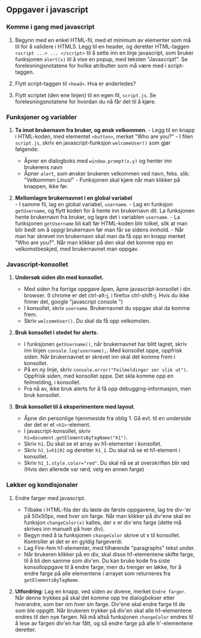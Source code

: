 Oppgaver i javascript
------------------------


### Komme i gang med javascript
  
  1. Begynn med en enkel HTML-fil, med et minimum av elementer som må til for å validere i HTML5. Legg til en header, og deretter HTML-taggen `<script ...> ... </script>` til å sette inn en linje javascript, som bruker funksjonen `alert(x)` til å vise en popup, med teksten "Javascript!". Se forelesningsnotatene for hvilke atributter som må være med i script-taggen.

  2. Flytt script-taggen til `<head>`. Hva er anderledes?

  3. Flytt scriptet (den ene linjen) til en egen fil, `script.js`. Se forelesningsnotatene for hvordan du nå får det til å kjøre.


### Funksjoner og variabler

  1. **Ta imot brukernavn fra bruker, og ønsk velkommen**. 
	- Legg til en knapp i HTML-koden, med elementet `<button>`, merket "Who are you?"
	- I filen `script.js`, skriv en javascript-funksjon `welcomeUser()` som gjør følgende:
		- Åpner en dialogboks med `window.prompt(x,y)` og henter inn brukerens navn
		- Åpner `alert`, som ønsker brukeren velkommen ved navn, feks. slik: "Velkommen Linus!"
	- Funksjonen skal kjøre når man klikker på knappen, ikke før.

  3. **Mellomlagre brukernavnet i en global variabel**	
	- I samme fil, lag en global variabel, `username`. 
	- Lag en funksjon `getUsername`, og flytt koden for å hente inn brukernavn dit. La funksjonen hente brukernavn fra bruker, og lagre det i variablen `username`. 
	- La funksjonen `getUsername` bli kalt før HTML-koden blir tolket, slik at man blir bedt om å oppgi brukernavn før man får se sidens innhold.
	- Når man har skrevet inn brukernavn skal man da få opp en knapp merket "Who are you?". Når man klikker på den skal det komme opp en velkomstbeskjed, med brukernavnet man oppgav.

### Javascript-konsollet

 1. **Undersøk siden din med konsollet.**
 	- Med siden fra forrige oppgave åpen, åpne javascript-konsollet i din browser. (I chrome er det ctrl-alt-j, i firefox ctrl-shift-j. Hvis du ikke finner det, google "javascript console <din browser>")
 	- I konsollet, skriv `username`. Brukernavnet du oppgav skal da komme frem.
 	- Skriv `welcomeUser()`. Du skal da få opp velkomsten. 

 2. **Bruk konsollet i stedet for alerts.**
 	- I funksjonen `getUsername()`, når brukernavnet har blitt lagret, skriv inn linjen `console.log(username);`. Med konsollet oppe, oppfrisk siden. Når brukernavnet er skrevet inn skal det komme frem i konsollet.
 	- På en ny linje, skriv `console.error("Feilmeldinger ser slik ut")`. Oppfrisk siden, med konsollet oppe. Det skla komme opp en feilmelding, i konsollet.
 	- Fra nå av, ikke bruk alerts for å få opp debugging-informasjon, men bruk konsollet. 

 3. **Bruk konsollet til å eksperimentere med layout**. 
 	- Åpne din personlige hjemmeside fra oblig 1. Gå evt. til en underside der det er et `<h1>`-element.
 	- I javascript-konsollet, skriv `h1=document.getElementsByTagName("h1")`. 
 	- Skriv `h1`. Du skal se et array av h1-elementer i konsollet.
 	- Skriv `h1_1=h1[0]` og deretter `h1_1`. Du skal nå se et h1-element i konsollet.
 	- Skriv `h1_1.style.color="red"`. Du skal nå se at overskriften blir rød (Hvis den allerede var rørd, velg en annen farge)


### Løkker og kondisjonaler

1. Endre farger med javascript. 
	- Tilbake i HTML-fila der du løste de første oppgavene, lag tre div-'er på 50x50px, med hver sin farge. Når man klikker på div'ene skal en funksjon `changeColor(x)` kalles, der x er div´ens farge (dette må skrives inn manuelt på hver div). 
	- Begyn med å la funksjonen `changeColor` skrive ut x til konsollet. Kontroller at det er en gyldig fargeverdi.
	- Lag Fire-fem h1-elementer, med tilhørende "paragraphs" tekst under. 
	- Når brukeren klikker på en div, skal disse h1-elementene skifte farge, til å bli den samme som div'en. Du kan bruke kode fra siste konsolloppgave til å endre farge, men du trenger en løkke, for å endre farge på alle elementene i arrayet som returneres fra `getElementsByTagName`.

2. **Utfordring**: Lag en knapp, ved siden av divene, merket `Endre farger`. Når denne trykkes på skal det komme opp tre dialogbokser etter hverandre, som ber om hver sin farge. Div'ene skal endre farge til de som ble oppgitt. Når brukeren trykker på div'en skal alle h1-elementene endres til den nye fargen. Nå må altså funksjonen `changeColor` endres til å lese av fargen div'en har fått, og så endre farge på alle h'-elementene deretter.



